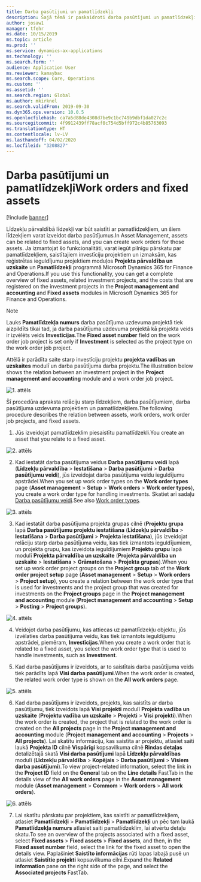 ```yaml
---
title: Darba pasūtījumi un pamatlīdzekļi
description: Šajā tēmā ir paskaidroti darba pasūtījumi un pamatlīdzekļi līdzekļu pārvaldībā.
author: josaw1
manager: tfehr
ms.date: 10/15/2019
ms.topic: article
ms.prod: ''
ms.service: dynamics-ax-applications
ms.technology: ''
ms.search.form: ''
audience: Application User
ms.reviewer: kamaybac
ms.search.scope: Core, Operations
ms.custom: ''
ms.assetid: ''
ms.search.region: Global
ms.author: mkirknel
ms.search.validFrom: 2019-09-30
ms.dyn365.ops.version: 10.0.5
ms.openlocfilehash: ca7a5d88de4308d7be9c1bc749b9dbf1da027c2c
ms.sourcegitcommit: 4f9912439ff78acf0c754d5bff972c4b85763093
ms.translationtype: HT
ms.contentlocale: lv-LV
ms.lasthandoff: 04/02/2020
ms.locfileid: "3208827"
---
```

# <a name="work-orders-and-fixed-assets"></a><span data-ttu-id="600a5-103">Darba pasūtījumi un pamatlīdzekļi</span><span class="sxs-lookup"><span data-stu-id="600a5-103">Work orders and fixed assets</span></span>

[!include [banner](../../includes/banner.md)]


<span data-ttu-id="600a5-104">Līdzekļu pārvaldībā līdzekļi var būt saistīti ar pamatlīdzekļiem, un šiem līdzekļiem varat izveidot darba pasūtījumus.</span><span class="sxs-lookup"><span data-stu-id="600a5-104">In Asset Management, assets can be related to fixed assets, and you can create work orders for those assets.</span></span> <span data-ttu-id="600a5-105">Ja izmantojat šo funkcionalitāti, varat iegūt pilnīgu pārskatu par pamatlīdzekļiem, saistītajiem investīciju projektiem un izmaksām, kas reģistrētas ieguldījumu projektiem moduļos **Projekta pārvaldība un uzskaite** un **Pamatlīdzekļi** programmā Microsoft Dynamics 365 for Finance and Operations.</span><span class="sxs-lookup"><span data-stu-id="600a5-105">If you use this functionality, you can get a complete overview of fixed assets, related investment projects, and the costs that are registered on the investment projects in the **Project management and accounting** and **Fixed assets** modules in Microsoft Dynamics 365 for Finance and Operations.</span></span>

>[!NOTE]
><span data-ttu-id="600a5-106">Lauks **Pamatlīdzekļa numurs** darba pasūtījuma uzdevuma projektā tiek aizpildīts tikai tad, ja darba pasūtījuma uzdevuma projektā kā projekta veids ir izvēlēts veids **Investīcijas**.</span><span class="sxs-lookup"><span data-stu-id="600a5-106">The **Fixed asset number** field on the work order job project is set only if **Investment** is selected as the project type on the work order job project.</span></span>

<span data-ttu-id="600a5-107">Attēlā ir parādīta saite starp investīciju projektu **projekta vadības un uzskaites** modulī un darba pasūtījuma darba projektu.</span><span class="sxs-lookup"><span data-stu-id="600a5-107">The illustration below shows the relation between an investment project in the **Project management and accounting** module and a work order job project.</span></span>

![1. attēls](media/24-work-orders.png)

<span data-ttu-id="600a5-109">Šī procedūra apraksta relāciju starp līdzekļiem, darba pasūtījumiem, darba pasūtījuma uzdevuma projektiem un pamatlīdzekļiem.</span><span class="sxs-lookup"><span data-stu-id="600a5-109">The following procedure describes the relation between assets, work orders, work order job projects, and fixed assets.</span></span>

1. <span data-ttu-id="600a5-110">Jūs izveidojat pamatlīdzeklim piesaistītu pamatlīdzekli.</span><span class="sxs-lookup"><span data-stu-id="600a5-110">You create an asset that you relate to a fixed asset.</span></span>

![2. attēls](media/25-work-orders.png)

2. <span data-ttu-id="600a5-112">Kad iestatāt darba pasūtījuma veidus **Darba pasūtījumu veidi** lapā (**Līdzekļu pārvaldība** > **Iestatīšana** > **Darba pasūtījumi** > **Darba pasūtījumu veidi**), jūs izveidojat darba pasūtījuma veidu ieguldījumu apstrādei.</span><span class="sxs-lookup"><span data-stu-id="600a5-112">When you set up work order types on the **Work order types** page (**Asset management** > **Setup** > **Work orders** > **Work order types**), you create a work order type for handling investments.</span></span> <span data-ttu-id="600a5-113">Skatiet arī sadaļu [Darba pasūtījumu veidi](../setup-for-work-orders/work-order-types.md).</span><span class="sxs-lookup"><span data-stu-id="600a5-113">See also [Work order types](../setup-for-work-orders/work-order-types.md).</span></span>

![3. attēls](media/26-work-orders.png)

3. <span data-ttu-id="600a5-115">Kad iestatāt darba pasūtījuma projekta grupas cilnē (**Projektu grupa** lapā **Darba pasūtījumu projektu iestatīšana** (**Līdzekļu pārvaldība** > **Iestatīšana** > **Darba pasūtījumi** > **Projekta iestatīšana**), jūs izveidojat relāciju starp darba pasūtījuma veidu, kas tiek izmantots ieguldījumiem, un projekta grupu, kas izveidota ieguldījumiem **Projektu grupu** lapā modulī **Projekta pārvaldība un uzskaite** (**Projekta pārvaldība un uzskaite** > **Iestatīšana** > **Grāmatošana** > **Projekta grupas**).</span><span class="sxs-lookup"><span data-stu-id="600a5-115">When you set up work order project groups on the **Project group** tab of the **Work order project setup** page (**Asset management** > **Setup** > **Work orders** > **Project setup**), you create a relation between the work order type that is used for investments and the project group that was created for investments on the **Project groups** page in the **Project management and accounting** module (**Project management and accounting** > **Setup** > **Posting** > **Project groups**).</span></span>

![4. attēls](media/27-work-orders.png)

4. <span data-ttu-id="600a5-117">Veidojot darba pasūtījumu, kas attiecas uz pamatlīdzekļu objektu, jūs izvēlaties darba pasūtījuma veidu, kas tiek izmantots ieguldījumu apstrādei, piemēram, **Investīcijas**.</span><span class="sxs-lookup"><span data-stu-id="600a5-117">When you create a work order that is related to a fixed asset, you select the work order type that is used to handle investments, such as **Investment**.</span></span>

5. <span data-ttu-id="600a5-118">Kad darba pasūtījums ir izveidots, ar to saistītais darba pasūtījuma veids tiek parādīts lapā **Visi darba pasūtījumi**.</span><span class="sxs-lookup"><span data-stu-id="600a5-118">When the work order is created, the related work order type is shown on the **All work orders** page.</span></span>

![5. attēls](media/28-work-orders.png)

6. <span data-ttu-id="600a5-120">Kad darba pasūtījums ir izveidots, projekts, kas saistīts ar darba pasūtījumu, tiek izveidots lapā **Visi projekti** modulī **Projekta vadība un uzskaite** (**Projektu vadība un uzskaite** > **Projekti** > **Visi projekti**).</span><span class="sxs-lookup"><span data-stu-id="600a5-120">When the work order is created, the project that is related to the work order is created on the **All projects** page in the **Project management and accounting** module (**Project management and accounting** > **Projects** > **All projects**).</span></span> <span data-ttu-id="600a5-121">Lai skatītu informāciju, kas saistīta ar projektu, atlasiet saiti laukā **Projekta ID** cilnē **Vispārīgi** kopsavilkuma cilnē **Rindas detaļas** detalizētajā skatā **Visi darba pasūtījumi** lapā **Līdzekļu pārvaldības** modulī (**Līdzekļu pārvaldība** > **Kopējais** > **Darba pasūtījumi** > **Visiem darba pasūtījumi**).</span><span class="sxs-lookup"><span data-stu-id="600a5-121">To view project-related information, select the link in the **Project ID** field on the **General** tab on the **Line details** FastTab in the details view of the **All work orders** page in the **Asset management** module (**Asset management** > **Commom** > **Work orders** > **All work orders**).</span></span>

![6. attēls](media/29-work-orders.png)

7. <span data-ttu-id="600a5-123">Lai skatītu pārskatu par projektiem, kas saistīti ar pamatlīdzekļiem, atlasiet **Pamatlīdzekļi** > **Pamatlīdzekļi** > **Pamatlīdzekļi** un pēc tam laukā **Pamatlīdzekļa numurs** atlasiet saiti pamatlīdzeklim, lai atvērtu detaļu skatu.</span><span class="sxs-lookup"><span data-stu-id="600a5-123">To see an overview of the projects associated with a fixed asset, select **Fixed assets** > **Fixed assets** > **Fixed assets**, and then, in the **Fixed asset number** field, select the link for the fixed asset to open the details view.</span></span> <span data-ttu-id="600a5-124">Paplašiniet **Saistīto informācijas** rūti lapas labajā pusē un atlasiet **Saistītie projekti** kopsavilkuma cilni.</span><span class="sxs-lookup"><span data-stu-id="600a5-124">Expand the **Related information** pane on the right side of the page, and select the **Associated projects** FastTab.</span></span>

